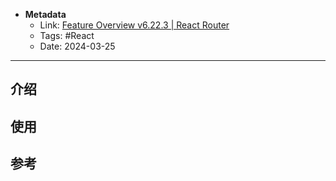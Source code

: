 - **Metadata**
	- Link: [Feature Overview v6.22.3 | React Router](https://reactrouter.com/en/main/start/overview)
	- Tags: #React
	- Date: 2024-03-25
---

## 介绍

## 使用

## 参考
